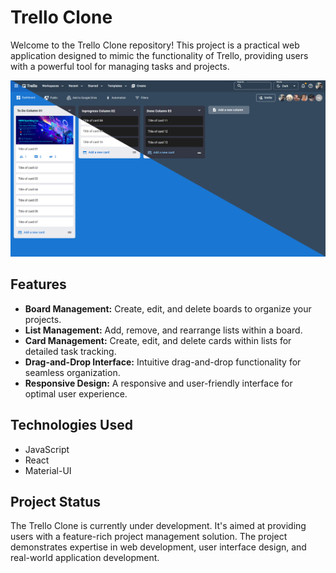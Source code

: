 # Trello Clone

Welcome to the Trello Clone repository! This project is a practical web application designed to mimic the functionality of Trello, providing users with a powerful tool for managing tasks and projects.

![Trello Clone App Screenshot](public/trello.png)

## Features

- **Board Management:** Create, edit, and delete boards to organize your projects.
- **List Management:** Add, remove, and rearrange lists within a board.
- **Card Management:** Create, edit, and delete cards within lists for detailed task tracking.
- **Drag-and-Drop Interface:** Intuitive drag-and-drop functionality for seamless organization.
- **Responsive Design:** A responsive and user-friendly interface for optimal user experience.

## Technologies Used

- JavaScript
- React
- Material-UI

## Project Status

The Trello Clone is currently under development. It's aimed at providing users with a feature-rich project management solution. The project demonstrates expertise in web development, user interface design, and real-world application development.
